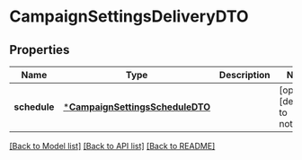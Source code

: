 # CampaignSettingsDeliveryDTO


## Properties
Name | Type | Description | Notes
------------ | ------------- | ------------- | -------------
**schedule** | [***CampaignSettingsScheduleDTO**](CampaignSettingsScheduleDTO.md) |  | [optional] [default to nothing]


[[Back to Model list]](../README.md#models) [[Back to API list]](../README.md#api-endpoints) [[Back to README]](../README.md)


